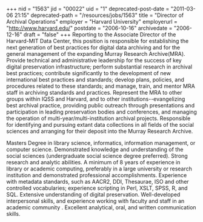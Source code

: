 +++
nid = "1563"
jid = "00022"
uid = "1"
deprecated-post-date = "2011-03-06 21:15"
deprecated-path = "/resources/jobs/1563"
title = "Director of Archival Operations"
employer = "Harvard University"
employerurl = "http://www.harvard.edu/"
postdate = "2006-10-16"
archivedate = "2006-12-16"
draft = "false"
+++
Reporting to the Associate Director of the Harvard-MIT Data Center, this
position is responsible for establishing the next generation of best
practices for digital data archiving and for the general management of
the expanding Murray Research Archive(MRA). Provide technical and
administrative leadership for the success of key digital preservation
infrastructure; perform substantial research in archival best practices;
contribute significantly to the development of new international best
practices and standards; develop plans, policies, and procedures related
to these standards; and manage, train, and mentor MRA staff in archiving
standards and practices. Represent the MRA to other groups within IQSS
and Harvard, and to other institutions--evangelizing best archival
practice, providing public outreach through presentations and
participation in leading preservation bodies and conferences, and
managing the operation of multi-year/multi-institution archival
projects. Responsible for identifying and pursuing extant data
collections in all fields of the social sciences and arranging for their
deposit into the Murray Research Archive.
  
Masters Degree in library science, informatics, information management,
or computer science. Demonstrated knowledge and understanding of the
social sciences (undergraduate social science degree preferred). Strong
research and analytic abilities. A minimum of 8 years of experience in
library or academic computing, preferably in a large university or
research institution and demonstrated professional accomplishments.
Experience with metadata standards, such as AACR2, DDI, Thesaurae, ISO
and other controlled vocabularies; experience scripting in Perl, XSLT,
SPSS, R, and SQL. Extensive understanding of digital preservation.
Well-developed interpersonal skills, and experience working with faculty
and staff in an academic community . Excellent analytical, oral, and
written communication skills.
